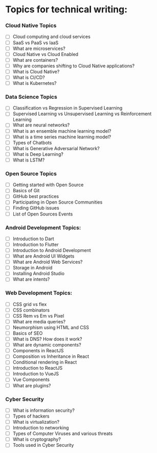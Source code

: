 # Topics for technical writing:

### Cloud Native Topics
- [ ] Cloud computing and cloud services
- [ ] SaaS vs PaaS vs IaaS
- [ ] What are microservices?
- [ ] Cloud Native vs Cloud Enabled
- [ ] What are containers?
- [ ] Why are companies shifting to Cloud Native applications?
- [ ] What is Cloud Native?
- [ ] What is CI/CD?
- [ ] What is Kubernetes?

### Data Science Topics
- [ ] Classification vs Regression in Supervised Learning
- [ ] Supervised Learning vs Unsupervised Learning vs Reinforcement Learning
- [ ] What are neural networks?
- [ ] What is an ensemble machine learning model?
- [ ] What is a time series machine learning model?
- [ ] Types of Chatbots
- [ ] What is Generative Adversarial Network?
- [ ] What is Deep Learning?
- [ ] What is LSTM?

### Open Source Topics
- [ ] Getting started with Open Source
- [ ] Basics of Git
- [ ] GitHub best practices
- [ ] Participating in Open Source Communities
- [ ] Finding GitHub issues 
- [ ] List of Open Sources Events

### Android Development Topics:
- [ ] Introduction to Dart
- [ ] Introduction to Flutter
- [ ] Introduction to Android Development
- [ ] What are Android UI Widgets
- [ ] What are Android Web Services?
- [ ] Storage in Android 
- [ ] Installing Android Studio 
- [ ] What are intents?

### Web Development Topics:
- [ ] CSS grid vs flex
- [ ] CSS combinators
- [ ] CSS Rem vs Em vs Pixel
- [ ] What are media queries?
- [ ] Neumorphism using HTML and CSS
- [ ] Basics of SEO
- [ ] What is DNS? How does it work?
- [ ] What are dynamic components?
- [ ] Components in ReactJS
- [ ] Composition vs Inheritance in React
- [ ] Conditional rendering in React
- [ ] Introduction to ReactJS
- [ ] Introduction to VueJS
- [ ] Vue Components
- [ ] What are plugins?

### Cyber Security
- [ ] What is information security?
- [ ] Types of hackers
- [ ] What is virtualization?
- [ ] Introduction to networking
- [ ] Types of Computer Viruses and various threats
- [ ] What is cryptography?
- [ ] Tools used in Cyber Security
